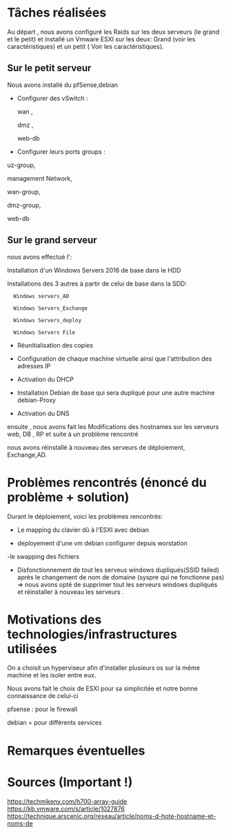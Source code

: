 # Tâches réalisées

Au départ , nous avons configuré les Raids sur les deux serveurs  (le grand et le petit) et installé un Vmware ESXI sur les deux: Grand (voir les caractéristiques) et un petit ( Voir les caractéristiques).

 ## Sur le petit serveur 

Nous avons installé du pfSense,debian

- Configurer des vSwitch : 

  wan  ,
  
  dmz , 
  
  web-db  

- Configurer leurs ports groups : 
 
 uz-group,
  
  management Network,
  
  wan-group,
  
  dmz-group,
  
  web-db


## Sur le grand serveur 

nous avons effectué  l': 

  Installation d'un Windows Servers 2016 de base dans le HDD
  
  Installations des 3 autres  à  partir de celui de base dans la SDD:
 
      Windows servers_AD
 
      Windows Servers_Exchange
 
      Windows Servers_deploy 
 
      Windows Servers File
 
- Réunitialisation  des copies 
 
- Configuration de chaque machine virtuelle  ainsi que l'attribution des adresses IP  

- Activation du  DHCP 
  
- Installation Debian de base  qui sera dupliqué pour une autre machine  debian-Proxy 

- Activation du DNS 

ensuite , nous avons fait les Modifications des hostnames sur les serveurs  web, DB , RP et  suite à un problème rencontré 

nous avons réinstallé  à nouveau des serveurs de déploiement, Exchange,AD.


# Problèmes rencontrés (énoncé du problème + solution)

Durant le déploiement, voici les problèmes rencontrés:

- Le mapping du clavier dû à l'ESXI avec debian 

- deployement d'une vm debian configurer depuis worstation

-le  swapping des fichiers

- Disfonctionnement de tout les serveus windows dupliqués(SSID failed) après le changement de nom de domaine (syspre qui ne fonctionne pas) =>  nous avons opté de supprimer tout les serveurs windows dupliqués et  réinstaller à nouveau les serveurs .
 

# Motivations des technologies/infrastructures utilisées

On a choisit un hyperviseur afin d'installer plusieurs os sur la même machine et les isoler entre eux.

Nous avons fait le choix de ESXI pour sa simplicitée et notre bonne connaissance de celui-ci

pfsense : pour le firewall

debian = pour différents services

# Remarques éventuelles

# Sources (Important !)
https://techmikeny.com/h700-array-guide
https://kb.vmware.com/s/article/1027876
https://technique.arscenic.org/reseau/article/noms-d-hote-hostname-et-noms-de

